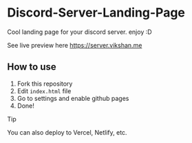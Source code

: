 # Discord-Server-Landing-Page

Cool landing page for your discord server. enjoy :D

See live preview here https://server.vikshan.me

## How to use

1. Fork this repository
2. Edit `index.html` file
3. Go to settings and enable github pages
4. Done!

> [!TIP]
>
> You can also deploy to Vercel, Netlify, etc.
